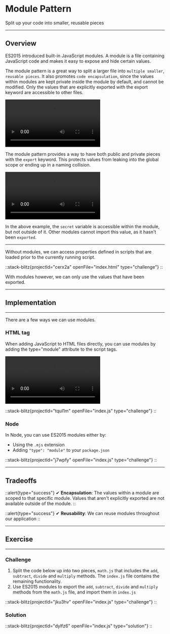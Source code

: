 # Module Pattern
Split up your code into smaller, reusable pieces

<hr>

## Overview
ES2015 introduced built-in JavaScript modules. A module is a file containing JavaScript code and makes it easy to expose and hide certain values.

The module pattern is a great way to split a larger file into `multiple smaller`, `reusable pieces`. It also promotes `code encapsulation`, since the values within modules are kept private inside the module by default, and cannot be modified. Only the values that are explicitly exported with the export keyword are accessible to other files.

<video src="https://res.cloudinary.com/dq8xfyhu4/video/upload/q_auto/v1653682630/FM%20Workshop/design-patterns/module-pattern/Screen_Recording_2022-05-27_at_3.15.38_PM_j40sjt.mov" loop controls> </video>

The module pattern provides a way to have both public and private pieces with the `export` keyword. This protects values from leaking into the global scope or ending up in a naming collision.

<video src="https://res.cloudinary.com/dq8xfyhu4/video/upload/q_auto/v1654008290/FM%20Workshop/design-patterns/module-pattern/Screen_Recording_2022-05-31_at_9.43.04_AM_dbq340.mov" loop controls> </video>

In the above example, the `secret` variable is accessible within the module, but not outside of it. Other modules cannot import this value, as it hasn't been `exported`.

<hr>

Without modules, we can access properties defined in scripts that are loaded prior to the currently running script.

::stack-blitz{projectId="cerx2a" openFile="index.html" type="challenge"}
::


With modules however, we can only use the values that have been exported.

<hr>

## Implementation
<hr>

There are a few ways we can use modules.

### HTML tag
When adding JavaScript to HTML files directly, you can use modules by adding the type="module" attribute to the script tags.

<video src="https://res.cloudinary.com/dq8xfyhu4/video/upload/q_auto/v1653509683/FM%20Workshop/design-patterns/module-pattern/Screen_Recording_2022-05-25_at_3.12.53_PM_t2xcdy.mov" loop controls> </video>

::stack-blitz{projectId="tqul1m" openFile="index.js" type="challenge"}
::


### Node
In Node, you can use ES2015 modules either by:

- Using the `.mjs` extension
- Adding `"type": "module"` to your `package.json`


::stack-blitz{projectId="j7wpfy" openFile="index.js" type="challenge"}
::


<hr>

## Tradeoffs

::alert{type="success"}
✔ <strong>Encapsulation</strong>: The values within a module are scoped to that specific module. Values that aren't explicitly exported are not available outside of the module.
::


::alert{type="success"}
✔ <strong>Reusability</strong>: We can reuse modules throughout our application
::

<hr>

## Exercise

<hr>

### Challenge

1. Split the code below up into two pieces, `math.js` that includes the `add`, `subtract`, `divide` and `multiply` methods. The `index.js` file contains the remaining functionality.
2. Use ES2015 modules to export the `add`, `subtract`, `divide` and `multiply` methods from the `math.js` file, and import them in `index.js`


::stack-blitz{projectId="jku3hv" openFile="index.js" type="challenge"}
::


### Solution 

::stack-blitz{projectId="dylfz6" openFile="index.js" type="solution"}
::





